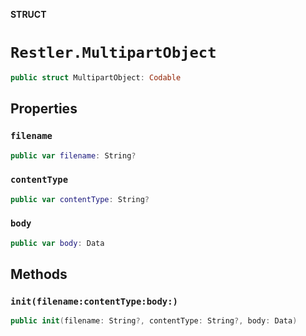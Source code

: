 **STRUCT**

# `Restler.MultipartObject`

```swift
public struct MultipartObject: Codable
```

## Properties
### `filename`

```swift
public var filename: String?
```

### `contentType`

```swift
public var contentType: String?
```

### `body`

```swift
public var body: Data
```

## Methods
### `init(filename:contentType:body:)`

```swift
public init(filename: String?, contentType: String?, body: Data)
```
